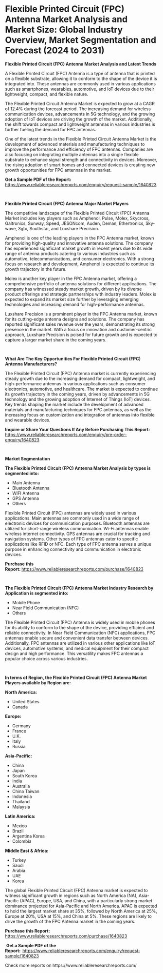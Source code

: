 <p><h1>Flexible Printed Circuit (FPC) Antenna Market Analysis and Market Size: Global Industry Overview, Market Segmentation and Forecast (2024 to 2031)</h1></p><p><strong>Flexible Printed Circuit (FPC) Antenna Market Analysis and Latest Trends</strong></p>
<p><p>A Flexible Printed Circuit (FPC) Antenna is a type of antenna that is printed on a flexible substrate, allowing it to conform to the shape of the device it is integrated into. These antennas are commonly used in various applications such as smartphones, wearables, automotive, and IoT devices due to their lightweight, compact, and flexible nature.</p><p>The Flexible Printed Circuit Antenna Market is expected to grow at a CAGR of 12.4% during the forecast period. The increasing demand for wireless communication devices, advancements in 5G technology, and the growing adoption of IoT devices are driving the growth of the market. Additionally, the shift towards compact and lightweight antennas in various industries is further fueling the demand for FPC antennas.</p><p>One of the latest trends in the Flexible Printed Circuit Antenna Market is the development of advanced materials and manufacturing techniques to improve the performance and efficiency of FPC antennas. Companies are also focusing on integrating multiple antennas into a single flexible substrate to enhance signal strength and connectivity in devices. Moreover, the rising adoption of smart homes and connected devices is creating new growth opportunities for FPC antennas in the market.</p></p>
<p><strong>Get a Sample PDF of the Report:&nbsp;</strong> <a href="https://www.reliableresearchreports.com/enquiry/request-sample/1640823">https://www.reliableresearchreports.com/enquiry/request-sample/1640823</a></p>
<p>&nbsp;</p>
<p><strong>Flexible Printed Circuit (FPC) Antenna Major Market Players</strong></p>
<p><p>The competitive landscape of the Flexible Printed Circuit (FPC) Antenna Market includes key players such as Amphenol, Pulse, Molex, Skycross, Galtronics, Sunway, Speed, JESONcom, Auden, Deman, Ethertronics, Sky-wave, 3gtx, Southstar, and Luxshare Precision.</p><p>Amphenol is one of the leading players in the FPC Antenna market, known for providing high-quality and innovative antenna solutions. The company has experienced significant market growth in recent years due to its wide range of antenna products catering to various industries such as automotive, telecommunications, and consumer electronics. With a strong focus on research and development, Amphenol is expected to continue its growth trajectory in the future.</p><p>Molex is another key player in the FPC Antenna market, offering a comprehensive portfolio of antenna solutions for different applications. The company has witnessed steady market growth, driven by its diverse product offerings and strategic partnerships with industry leaders. Molex is expected to expand its market size further by leveraging emerging technologies and increasing demand for high-performance antennas.</p><p>Luxshare Precision is a prominent player in the FPC Antenna market, known for its cutting-edge antenna designs and solutions. The company has reported significant sales revenue over the years, demonstrating its strong presence in the market. With a focus on innovation and customer-centric approach, Luxshare Precision is poised for future growth and is expected to capture a larger market share in the coming years.</p></p>
<p>&nbsp;</p>
<p><strong>What Are The Key Opportunities For Flexible Printed Circuit (FPC) Antenna Manufacturers?</strong></p>
<p><p>The Flexible Printed Circuit (FPC) Antenna market is currently experiencing steady growth due to the increasing demand for compact, lightweight, and high-performance antennas in various applications such as consumer electronics, automotive, and healthcare. The market is expected to continue its growth trajectory in the coming years, driven by advancements in 5G technology and the growing adoption of Internet of Things (IoT) devices. Key trends shaping the market include the development of advanced materials and manufacturing techniques for FPC antennas, as well as the increasing focus on customization and integration of antennas into flexible and wearable devices.</p></p>
<p><strong>Inquire or Share Your Questions If Any Before Purchasing This Report:</strong> <a href="https://www.reliableresearchreports.com/enquiry/pre-order-enquiry/1640823">https://www.reliableresearchreports.com/enquiry/pre-order-enquiry/1640823</a></p>
<p>&nbsp;</p>
<p><strong>Market Segmentation</strong></p>
<p><strong>The Flexible Printed Circuit (FPC) Antenna Market Analysis by types is segmented into:</strong></p>
<p><ul><li>Main Antenna</li><li>Bluetooth Antenna</li><li>WIFI Antenna</li><li>GPS Antenna</li><li>Others</li></ul></p>
<p><p>Flexible Printed Circuit (FPC) antennas are widely used in various applications. Main antennas are commonly used in a wide range of electronic devices for communication purposes. Bluetooth antennas are utilized for short-range wireless communication. Wi-Fi antennas enable wireless internet connectivity. GPS antennas are crucial for tracking and navigation systems. Other types of FPC antennas cater to specific applications like RFID or NFC. Each type of FPC antenna serves a unique purpose in enhancing connectivity and communication in electronic devices.</p></p>
<p><strong>Purchase this Report:&nbsp;</strong><a href="https://www.reliableresearchreports.com/purchase/1640823">https://www.reliableresearchreports.com/purchase/1640823</a></p>
<p>&nbsp;</p>
<p><strong>The Flexible Printed Circuit (FPC) Antenna Market Industry Research by Application is segmented into:</strong></p>
<p><ul><li>Mobile Phone</li><li>Near Field Communication (NFC)</li><li>Others</li></ul></p>
<p><p>The Flexible Printed Circuit (FPC) Antenna is widely used in mobile phones for its ability to conform to the shape of the device, providing efficient and reliable connectivity. In Near Field Communication (NFC) applications, FPC antennas enable secure and convenient data transfer between devices. Additionally, FPC antennas are utilized in various other applications like IoT devices, automotive systems, and medical equipment for their compact design and high performance. This versatility makes FPC antennas a popular choice across various industries.</p></p>
<p>&nbsp;</p>
<p><strong>In terms of Region, the Flexible Printed Circuit (FPC) Antenna Market Players available by Region are:</strong></p>
<p>
    <p> <strong> North America: </strong>
        <ul>
            <li>United States</li>
            <li>Canada</li>
        </ul>
        </p> 
    <p> <strong> Europe: </strong>
        <ul>
            <li>Germany</li>
            <li>France</li>
            <li>U.K.</li>
            <li>Italy</li>
            <li>Russia</li>
        </ul>
        </p> 
    <p> <strong> Asia-Pacific: </strong>
        <ul>
            <li>China</li>
            <li>Japan</li>
            <li>South Korea</li>
            <li>India</li>
            <li>Australia</li>
            <li>China Taiwan</li>
            <li>Indonesia</li>
            <li>Thailand</li>
            <li>Malaysia</li>
        </ul>
        </p> 
    <p> <strong> Latin America: </strong>
        <ul>
            <li>Mexico</li>
            <li>Brazil</li>
            <li>Argentina Korea</li>
            <li>Colombia</li>
        </ul>
        </p> 
    <p> <strong> Middle East & Africa: </strong>
        <ul>
            <li>Turkey</li>
            <li>Saudi</li>
            <li>Arabia</li>
            <li>UAE</li>
            <li>Korea</li>
        </ul>
    </p>
    </p>
<p><p>The global Flexible Printed Circuit (FPC) Antenna market is expected to witness significant growth in regions such as North America (NA), Asia-Pacific (APAC), Europe, USA, and China, with a particularly strong market dominance projected for Asia-Pacific and North America. APAC is expected to hold the largest market share at 35%, followed by North America at 25%, Europe at 20%, USA at 15%, and China at 5%. These regions are likely to drive the growth of the FPC Antenna market in the coming years.</p></p>
<p><strong>Purchase this Report: </strong><a href="https://www.reliableresearchreports.com/purchase/1640823">https://www.reliableresearchreports.com/purchase/1640823</a></p>
<p>&nbsp;<strong>Get a Sample PDF of the Report:&nbsp;&nbsp;</strong><a href="https://www.reliableresearchreports.com/enquiry/request-sample/1640823">https://www.reliableresearchreports.com/enquiry/request-sample/1640823</a></p>
<p><strong></strong></p>
<p>Check more reports on https://www.reliableresearchreports.com/</p>